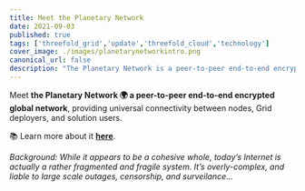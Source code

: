 ```yaml
---
title: Meet the Planetary Network
date: 2021-09-03
published: true
tags: ['threefold_grid','update','threefold_cloud','technology']
cover_image: ./images/planetarynetworkintro.png
canonical_url: false
description: "The Planetary Network is a peer-to-peer end-to-end encrypted global network. Learn more about it within!"
---
```


Meet **the Planetary Network 🌍 a peer-to-peer end-to-end encrypted global network**, providing universal connectivity between nodes, Grid deployers, and solution users.

📚 Learn more about it **[here](https://forum.threefold.io/t/how-our-planetary-network-works/1210)**.

*Background: While it appears to be a cohesive whole, today’s Internet is actually a rather fragmented and fragile system. It’s overly-complex, and liable to large scale outages, censorship, and surveilance…*